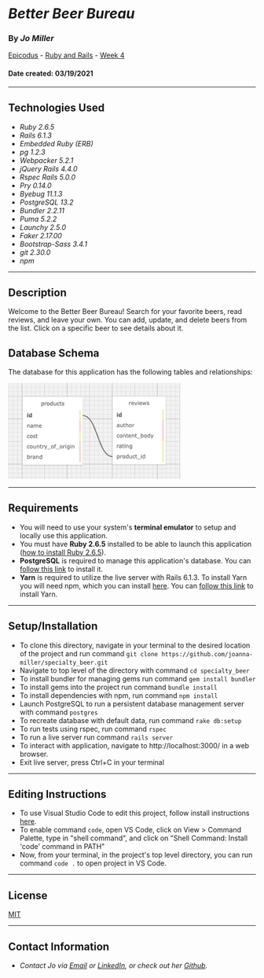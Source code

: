 # _Better Beer Bureau_

### By _**Jo Miller**_

[Epicodus](https://www.epicodus.com/) - [Ruby and Rails](https://www.learnhowtoprogram.com/ruby-and-rails/) - [Week 4](https://www.learnhowtoprogram.com/ruby-and-rails/rails-with-active-record/active-record-independent-project)


#### Date created: 03/19/2021
---

## Technologies Used

* _Ruby 2.6.5_
* _Rails 6.1.3_
* _Embedded Ruby (ERB)_
* _pg 1.2.3_
* _Webpacker 5.2.1_
* _jQuery Rails 4.4.0_
* _Rspec Rails 5.0.0_
* _Pry 0.14.0_
* _Byebug 11.1.3_
* _PostgreSQL 13.2_
* _Bundler 2.2.11_
* _Puma 5.2.2_
* _Launchy 2.5.0_
* _Faker 2.17.00_
* _Bootstrap-Sass 3.4.1_
* _git 2.30.0_
* _npm_

---

## Description

Welcome to the Better Beer Bureau! Search for your favorite beers, read reviews, and leave your own. You can add, update, and delete beers from the list. Click on a specific beer to see details about it.

## Database Schema 
The database for this application has the following tables and relationships:
<div><img src="app/assets/images/beer_schema.png" alt="Application Schema Visualization" width = 350 ></div>

---

## Requirements

* You will need to use your system's **terminal emulator** to setup and locally use this application.
* You must have **Ruby 2.6.5** installed to be able to launch this application ([how to install Ruby 2.6.5](https://www.learnhowtoprogram.com/ruby-and-rails/getting-started-with-ruby/installing-ruby)).
* **PostgreSQL** is required to manage this application's database. You can [follow this link](https://www.enterprisedb.com/downloads/postgresql) to install it.
* **Yarn** is required to utilize the live server with Rails 6.1.3. To install Yarn you will need npm, which you can install [here](https://www.npmjs.com/get-npm). You can [follow this link](https://classic.yarnpkg.com/en/docs/install/#mac-stable) to install Yarn.

---

## Setup/Installation

* To clone this directory, navigate in your terminal to the desired location of the project and run command `git clone https://github.com/joanna-miller/specialty_beer.git`
* Navigate to top level of the directory with command `cd specialty_beer`
* To install bundler for managing gems run command `gem install bundler`
* To install gems into the project run command `bundle install`
* To install dependencies with npm, run command `npm install`
* Launch PostgreSQL to run a persistent database management server with command `postgres`
* To recreate database with default data, run command `rake db:setup`
* To run tests using rspec, run command `rspec`
* To run a live server run command `rails server`
* To interact with application, navigate to http://localhost:3000/ in a web browser.
* Exit live server, press Ctrl+C in your terminal

--- 

## Editing Instructions

* To use Visual Studio Code to edit this project, follow install instructions [here](https://code.visualstudio.com/).
* To enable command `code`, open VS Code, click on View > Command Palette, type in "shell command", and click on "Shell Command: Install 'code' command in PATH"
* Now, from your terminal, in the project's top level directory, you can run command `code .` to open project in VS Code.

---

## License

[MIT](LICENSE.txt)

---

## Contact Information

* _Contact Jo via [Email](mailto:joannadawnmiller@gmail.com) or [LinkedIn](https://www.linkedin.com/in/jomillerde/), or check out her [Github](https://github.com/joanna-miller)._
